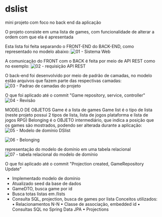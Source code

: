 # dslist
mini projeto com foco no back end da aplicação

O projeto consiste em uma lista de games, com funcionalidade de alterar a ordem com que ela é apresentada

Esta lista foi feita separando o FRONT-END do BACK-END, como representado no modelo abaixo:
![01 - Sistema Web](https://github.com/eduardodev-1/dslist/assets/122590889/4074e37e-fa3a-49ce-8701-3c1ad24e9da6)

A comunicação do FRONT com o BACK é feita por meio de API REST como no exemplo:
![02 - requisição API REST](https://github.com/eduardodev-1/dslist/assets/122590889/ee00b726-2b3f-4437-b922-93e9b9db1a61)

O back-end foi desenvolvido por meio de padrão de camadas, no modelo estão arquivos que fazem parte das respectivas camadas:
![03 - Padrao de camadas do projeto](https://github.com/eduardodev-1/dslist/assets/122590889/17e3d025-1b7f-46b5-8ca7-e4ae5d410b93)

O que foi aplicado até o commit "Game repository, service, controller"
![04 - Revisão](https://github.com/eduardodev-1/dslist/assets/122590889/89e1dc44-6774-40d5-b4f9-c04d66faea79)

MODELO DE OBJETOS
Game é a lista de games
Game list é o tipo de lista (neste projeto possui 2 tipos de lista, lista de jogos plataforma e lista de jogos RPG)
Belonging é o OBJETO intermediário, que indica a posição que os games são mostrados, podendo ser alterada durante a aplicação:
![05 - Modelo de domínio DSlist](https://github.com/eduardodev-1/dslist/assets/122590889/88912bda-3006-4ed3-88e9-2fb2070f8262)

![06 - Belonging](https://github.com/eduardodev-1/dslist/assets/122590889/7a63ab12-8009-419c-91be-a1f4a63b6515)

representação do modelo de domínio em uma tabela relacional
![07 - tabela relacional do modelo de domínio](https://github.com/eduardodev-1/dslist/assets/122590889/4cde6e15-6860-43e4-8468-12e11de7f58c)

O que foi aplicado até o commit "Projection created, GameRepository Update"
- Implementado modelo de domínio
- Atualizado seed da base de dados
- GameDTO, busca game por id
- Busca totas listas em /lists
- Consulta SQL, projection, busca de games
por lista
Conceitos utilizados:
• Relacionamentos N-N
• Classe de associação, embedded id
• Consultas SQL no Spring Data JPA
• Projections